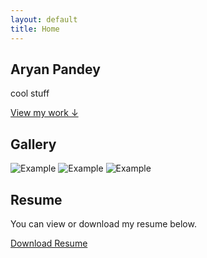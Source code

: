 ```yaml
---
layout: default
title: Home
---
```


<section class="min-h-screen flex flex-col justify-center items-center text-center px-4">
  <h1 class="text-5xl md:text-7xl font-bold mb-4">Aryan Pandey</h1>
  <p class="text-xl md:text-2xl mb-8">cool stuff</p>
  <a href="#gallery" class="text-blue-600 underline">View my work ↓</a>
</section>

<section id="gallery" class="py-16 px-4 max-w-6xl mx-auto">
  <h2 class="text-3xl font-semibold mb-8 text-center">Gallery</h2>
  <div class="grid grid-cols-1 sm:grid-cols-2 md:grid-cols-3 gap-4">
    <img src="https://via.placeholder.com/600" alt="Example" class="w-full object-cover rounded-lg"/>
    <img src="https://via.placeholder.com/600" alt="Example" class="w-full object-cover rounded-lg"/>
    <img src="https://via.placeholder.com/600" alt="Example" class="w-full object-cover rounded-lg"/>
  </div>
</section>

<section id="resume" class="py-16 px-4 max-w-3xl mx-auto text-center">
  <h2 class="text-3xl font-semibold mb-4">Resume</h2>
  <p class="mb-6">You can view or download my resume below.</p>
  <a href="resume.pdf" download class="inline-block bg-black text-white px-6 py-3 rounded hover:bg-gray-800 transition">Download Resume</a>
</section>
